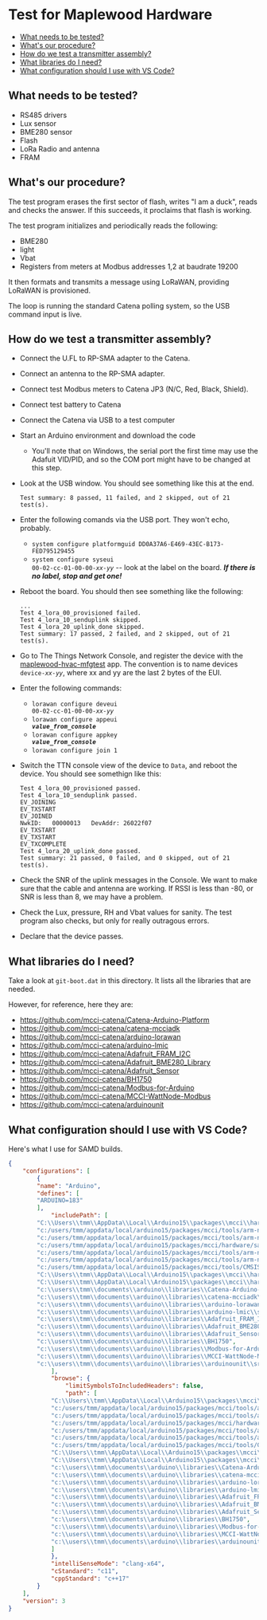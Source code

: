 # Test for Maplewood Hardware

<!-- TOC depthFrom:2 updateOnSave:true -->

- [What needs to be tested?](#what-needs-to-be-tested)
- [What's our procedure?](#whats-our-procedure)
- [How do we test a transmitter assembly?](#how-do-we-test-a-transmitter-assembly)
- [What libraries do I need?](#what-libraries-do-i-need)
- [What configuration should I use with VS Code?](#what-configuration-should-i-use-with-vs-code)

<!-- /TOC -->

## What needs to be tested?

- RS485 drivers
- Lux sensor
- BME280 sensor
- Flash
- LoRa Radio and antenna
- FRAM

## What's our procedure?

The test program erases the first sector of flash, writes "I am a duck", reads and checks the answer. If this succeeds, it proclaims that flash is working.

The test program initializes and periodically reads the following:

- BME280
- light
- Vbat
- Registers from meters at Modbus addresses 1,2 at baudrate 19200

It then formats and transmits a message using LoRaWAN, providing LoRaWAN is provisioned.

The loop is running the standard Catena polling system, so the USB command input is live.

## How do we test a transmitter assembly?

- Connect the U.FL to RP-SMA adapter to the Catena.

- Connect an antenna to the RP-SMA adapter.

- Connect test Modbus meters to Catena JP3 (N/C, Red, Black, Shield).

- Connect test battery to Catena

- Connect the Catena via USB to a test computer

- Start an Arduino environment and download the code

   - You'll note that on Windows, the serial port the first time may use the Adafuit VID/PID, and so the COM port might have to be changed at this step.

- Look at the USB window. You should see something like this at the end.

   ```
   Test summary: 8 passed, 11 failed, and 2 skipped, out of 21 test(s).
   ```

- Enter the following comands via the USB port. They won't echo, probably.

   - `system configure platformguid DD0A37A6-E469-43EC-B173-FED795129455`
   - <code>system configure syseui 00-02-cc-01-00-00-<em>xx-yy</em></code> -- look at the label on the board. **_If there is no label, stop and get one!_**

- Reboot the board. You should then see something like the following:

   ```
   ...
   Test 4_lora_00_provisioned failed.
   Test 4_lora_10_senduplink skipped.
   Test 4_lora_20_uplink_done skipped.
   Test summary: 17 passed, 2 failed, and 2 skipped, out of 21 test(s).
   ```

- Go to The Things Network Console, and register the device with the [maplewood-hvac-mfgtest](https://console.thethingsnetwork.org/applications/maplewood-hvac-mfgtest) app.  The convention is to name devices <code>device-<em>xx-yy</em></code>, where xx and yy are the last 2 bytes of the EUI.

- Enter the following commands:

   - <code>lorawan configure deveui 00-02-cc-01-00-00-<em>xx-yy</em></code>
   - <code>lorawan configure appeui <em><strong>value_from_console</strong></em></code>
   - <code>lorawan configure appkey <em><strong>value_from_console</strong></em></code>
   - `lorawan configure join 1`

- Switch the TTN console view of the device to `Data`, and reboot the device.  You should see somethign like this:

   ```
   Test 4_lora_00_provisioned passed.
   Test 4_lora_10_senduplink passed.
   EV_JOINING
   EV_TXSTART
   EV_JOINED
   NwkID:   00000013   DevAddr: 26022f07
   EV_TXSTART
   EV_TXSTART
   EV_TXCOMPLETE
   Test 4_lora_20_uplink_done passed.
   Test summary: 21 passed, 0 failed, and 0 skipped, out of 21 test(s).
   ```

- Check the SNR of the uplink messages in the Console. We want to make sure that the cable and antenna are working. If RSSI is less than -80, or SNR is less than 8, we may have a problem.

- Check the Lux, pressure, RH and Vbat values for sanity. The test program also checks, but only for really outragous errors.

- Declare that the device passes.

## What libraries do I need?

Take a look at `git-boot.dat` in this directory. It lists all the libraries that are needed.

However, for reference, here they are:

- https://github.com/mcci-catena/Catena-Arduino-Platform
- https://github.com/mcci-catena/catena-mcciadk
- https://github.com/mcci-catena/arduino-lorawan
- https://github.com/mcci-catena/arduino-lmic
- https://github.com/mcci-catena/Adafruit_FRAM_I2C
- https://github.com/mcci-catena/Adafruit_BME280_Library
- https://github.com/mcci-catena/Adafruit_Sensor
- https://github.com/mcci-catena/BH1750
- https://github.com/mcci-catena/Modbus-for-Arduino
- https://github.com/mcci-catena/MCCI-WattNode-Modbus
- https://github.com/mcci-catena/arduinounit

## What configuration should I use with VS Code?

Here's what I use for SAMD builds.

```json
{
    "configurations": [
        {
	    "name": "Arduino",
	    "defines": [
		"ARDUINO=183" 
	    ],
            "includePath": [
		"C:\\Users\\tmm\\AppData\\Local\\Arduino15\\packages\\mcci\\hardware\\samd\\1.0.1\\cores\\arduino",
		"c:/users/tmm/appdata/local/arduino15/packages/mcci/tools/arm-none-eabi-gcc/4.8.3-2014q1/lib/gcc/arm-none-eabi/4.8.3/include",
		"c:/users/tmm/appdata/local/arduino15/packages/mcci/tools/arm-none-eabi-gcc/4.8.3-2014q1/arm-none-eabi/include",
		"c:/users/tmm/appdata/local/arduino15/packages/mcci/hardware/samd/1.0.1/variants/feather_m0_express",
		"c:/users/tmm/appdata/local/arduino15/packages/mcci/tools/arm-none-eabi-gcc/4.8.3-2014q1/arm-none-eabi/include/c++/4.8.3",
		"c:/users/tmm/appdata/local/arduino15/packages/mcci/tools/arm-none-eabi-gcc/4.8.3-2014q1/arm-none-eabi/include/c++/4.8.3/arm-none-eabi/armv7-ar/thumb/softfp",
		"c:/users/tmm/appdata/local/arduino15/packages/mcci/tools/CMSIS-Atmel/1.1.0/CMSIS/Device/ATMEL",
		"C:\\Users\\tmm\\AppData\\Local\\Arduino15\\packages\\mcci\\hardware\\samd\\1.0.1\\libraries\\SPI",
		"C:\\Users\\tmm\\AppData\\Local\\Arduino15\\packages\\mcci\\hardware\\samd\\1.0.1\\libraries\\Wire",
		"c:\\users\\tmm\\documents\\arduino\\libraries\\Catena-Arduino-Platform\\src",
		"c:\\users\\tmm\\documents\\arduino\\libraries\\catena-mcciadk\\src",
		"c:\\users\\tmm\\documents\\arduino\\libraries\\arduino-lorawan\\src",
		"c:\\users\\tmm\\documents\\arduino\\libraries\\arduino-lmic\\src",
		"c:\\users\\tmm\\documents\\arduino\\libraries\\Adafruit_FRAM_I2C",
		"c:\\users\\tmm\\documents\\arduino\\libraries\\Adafruit_BME280_Library",
		"c:\\users\\tmm\\documents\\arduino\\libraries\\Adafruit_Sensor",
		"c:\\users\\tmm\\documents\\arduino\\libraries\\BH1750",
		"c:\\users\\tmm\\documents\\arduino\\libraries\\Modbus-for-Arduino",
		"c:\\users\\tmm\\documents\\arduino\\libraries\\MCCI-WattNode-Modbus\\src",
		"c:\\users\\tmm\\documents\\arduino\\libraries\\arduinounit\\src"
            ],
            "browse": {
                "limitSymbolsToIncludedHeaders": false,
                "path": [
			"C:\\Users\\tmm\\AppData\\Local\\Arduino15\\packages\\mcci\\hardware\\samd\\1.0.1\\cores\\arduino",
			"c:/users/tmm/appdata/local/arduino15/packages/mcci/tools/arm-none-eabi-gcc/4.8.3-2014q1/lib/gcc/arm-none-eabi/4.8.3/include",
			"c:/users/tmm/appdata/local/arduino15/packages/mcci/tools/arm-none-eabi-gcc/4.8.3-2014q1/arm-none-eabi/include",
			"c:/users/tmm/appdata/local/arduino15/packages/mcci/hardware/samd/1.0.1/variants/feather_m0_express",
			"c:/users/tmm/appdata/local/arduino15/packages/mcci/tools/arm-none-eabi-gcc/4.8.3-2014q1/arm-none-eabi/include/c++/4.8.3",
			"c:/users/tmm/appdata/local/arduino15/packages/mcci/tools/arm-none-eabi-gcc/4.8.3-2014q1/arm-none-eabi/include/c++/4.8.3/arm-none-eabi/armv7-ar/thumb/softfp",
			"c:/users/tmm/appdata/local/arduino15/packages/mcci/tools/CMSIS-Atmel/1.1.0/CMSIS/Device/ATMEL",
			"C:\\Users\\tmm\\AppData\\Local\\Arduino15\\packages\\mcci\\hardware\\samd\\1.0.1\\libraries\\SPI",
			"C:\\Users\\tmm\\AppData\\Local\\Arduino15\\packages\\mcci\\hardware\\samd\\1.0.1\\libraries\\Wire",
			"c:\\users\\tmm\\documents\\arduino\\libraries\\Catena-Arduino-Platform\\src",
			"c:\\users\\tmm\\documents\\arduino\\libraries\\catena-mcciadk\\src",
			"c:\\users\\tmm\\documents\\arduino\\libraries\\arduino-lorawan\\src",
			"c:\\users\\tmm\\documents\\arduino\\libraries\\arduino-lmic\\src",
			"c:\\users\\tmm\\documents\\arduino\\libraries\\Adafruit_FRAM_I2C",
			"c:\\users\\tmm\\documents\\arduino\\libraries\\Adafruit_BME280_Library",
			"c:\\users\\tmm\\documents\\arduino\\libraries\\Adafruit_Sensor",
			"c:\\users\\tmm\\documents\\arduino\\libraries\\BH1750",
			"c:\\users\\tmm\\documents\\arduino\\libraries\\Modbus-for-Arduino",
			"c:\\users\\tmm\\documents\\arduino\\libraries\\MCCI-WattNode-Modbus\\src",
			"c:\\users\\tmm\\documents\\arduino\\libraries\\arduinounit\\src"
			]
            },
            "intelliSenseMode": "clang-x64",
            "cStandard": "c11",
            "cppStandard": "c++17"
        }
    ],
    "version": 3
}
```